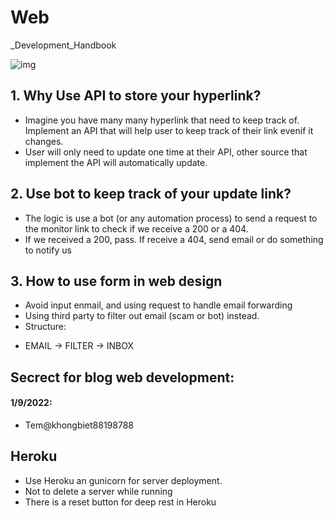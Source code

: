 # Web
_Development_Handbook

![img](https://github.com/jackyhuynh/Software_Development_Handbook/blob/main/images/SDLC.PNG)

## 1. Why Use API to store your hyperlink?
- Imagine you have many many hyperlink that need to keep track of. Implement an API that will help user to keep track of their link evenif it changes.
- User will only need to update one time at their API, other source that implement the API will automatically update.

## 2. Use bot to keep track of your update link?
- The logic is use a bot (or any automation process) to send a request to the monitor link to check if we receive a 200 or a 404.
- If we received a 200, pass. If receive a 404, send email or do something to notify us

## 3. How to use form in web design
- Avoid input enmail, and using request to handle email forwarding
- Using third party to filter out email (scam or bot) instead.
- Structure:
* EMAIL -> FILTER -> INBOX

## Secrect for blog web development:
#### 1/9/2022: 
- Tem@khongbiet88198788

## Heroku
- Use Heroku an gunicorn for server deployment.
- Not to delete a server while running
- There is a reset button for deep rest in Heroku
